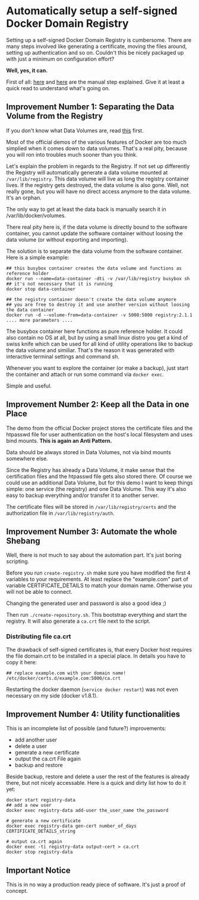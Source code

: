 # Automatically setup a self-signed Docker Domain Registry

Setting up a self-signed Docker Domain Registry is cumbersome. There are many steps involved like generating a certificate, moving the files around, setting up authentication and so on. Couldn't this be nicely packaged up with just a minimum on configuration effort?

**Well, yes, it can.**

First of all: [here](https://github.com/docker/distribution/blob/master/docs/deploying.md) and [here](https://github.com/docker/distribution/blob/master/docs/insecure.md) are the manual step explained. Give it at least a quick read to understand what's going on.

## Improvement Number 1: Separating the Data Volume from the Registry

If you don't know what Data Volumes are, read [this](https://docs.docker.com/userguide/dockervolumes/) first.

Most of the official demos of the various features of Docker are too much simplied when it comes down to data volumes. That's a real pity, because you will ron into troubles much sooner than you think.

Let's explain the problem in regards to the Registry. If not set up differently the Registry will automatically generate a data volume mounted at `/var/lib/registry`. This data volume will live as long the registry container lives. If the registry gets destroyed, the data volume is also gone. Well, not really gone, but you will have no direct access anymore to the data volume. It's an orphan.

The only way to get at least the data back is manually search it in /var/lib/docker/volumes.

There real pity here is, if the data volume is directly bound to the software container, you cannot update the software container without loosing the data volume (or without exporting and importing).

The solution is to separate the data volume from the software container. Here is a simple example:

```shell
## this busybox container creates the data volume and functions as reference holder
docker run --name=data-container -dti -v /var/lib/registry busybox sh
## it's not necessary that it is running
docker stop data-container

## the registry container doesn't create the data volume anymore
## you are free to destroy it and use another version without loosing the data container
docker run -d --volume-from=data-container -v 5000:5000 registry:2.1.1 .... more parameters ....
```

The busybox container here functions as pure reference holder. It could also contain no OS at all, but by using a small linux distro you get a kind of swiss knife which can be used for all kind of utility operations like to backup the data volume and similiar. That's the reason it was generated with interactive terminal settings and command sh.

Whenever you want to explore the container (or make a backup), just start the container and attach or run some command via `docker exec`. 

Simple and useful.

## Improvement Number 2: Keep all the Data in one Place

The demo from the official Docker project stores the certificate files and the htpasswd file for user authentication on the host's local filesystem and uses bind mounts. **This is again an Anti Pattern.**

Data should be always stored in Data Volumes, not via bind mounts somewhere else.

Since the Registry has already a Data Volume, it make sense that the certification files and the htpasswd file gets also stored there. Of course we could use an additional Data Volume, but for this demo I want to keep things simple: one service (the registry) and one Data Volume. This way it's also easy to backup everything and/or transfer it to another server.

The certificate files will be stored in `/var/lib/registry/certs` and the authorization file in `/var/lib/registry/auth`. 

## Improvement Number 3: Automate the whole Shebang

Well, there is not much to say about the automation part. It's just boring scripting. 

Before you run `create-registry.sh` make sure you have modified the first 4 variables to your requirements. At least replace the "example.com" part of variable CERTIFICATE_DETAILS to match your domain name. Otherwise you will not be able to connect.

Changing the generated user and password is also a good idea ;)

Then run `./create-repository.sh`. This bootstrap everything and start the registry. It will also generate a `ca.crt` file next to the script. 

### Distributing file ca.crt

The drawback of self-signed certificates is, that every Docker host requires the file domain.crt to be installed in a special place. In details you have to copy it here:

```
## replace example.com with your domain name!
/etc/docker/certs.d/example.com:5000/ca.crt
```

Restarting the docker daemon (`service docker restart`) was not even necessary on my side (docker v1.8.1).


## Improvement Number 4: Utility functionalities

This is an incomplete list of possible (and future?) improvements:

  * add another user
  * delete a user
  * generate a new certificate
  * output the ca.crt File again
  * backup and restore

Beside backup, restore and delete a user the rest of the features is already there, but not nicely accessable. Here is a quick and dirty list how to do it yet:

```shell
docker start registry-data
## add a new user
docker exec registry-data add-user the_user_name the_password

# generate a new certificate
docker exec registry-data gen-cert number_of_days CERTIFICATE_DETAILS_string

# output ca.crt again
docker exec -ti registry-data output-cert > ca.crt
docker stop registry-data
```

## Important Notice

This is in no way a production ready piece of software. It's just a proof of concept.


